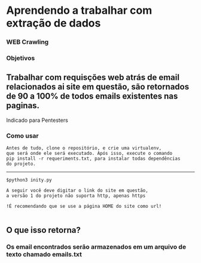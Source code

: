 # Aprendendo a trabalhar com extração de dados
### WEB Crawling

### Objetivos
Trabalhar com requisções web atrás de email relacionados ai site em questão,
são retornados de 90 a 100% de todos emails existentes nas paginas.
---
Indicado para Pentesters

### Como usar
```
Antes de tudo, clone o repositório, e crie uma virtualenv, 
que será onde ele será executado. Após isso, execute o comando
pip install -r requeriments.txt, para instalar todas dependências
do projeto.
```
---
```
$python3 inity.py

A seguir você deve digitar o link do site em questão, 
a versão 1 do projeto não suporta http, apenas https

!É recomendando que se use a página HOME do site como url!


```
## O que isso retorna?
### Os email encontrados serão armazenados em um arquivo de texto chamado emails.txt

